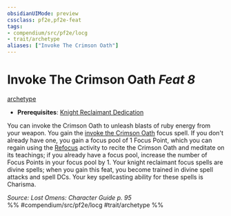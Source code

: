 ```yaml
---
obsidianUIMode: preview
cssclass: pf2e,pf2e-feat
tags:
- compendium/src/pf2e/locg
- trait/archetype
aliases: ["Invoke The Crimson Oath"]
---
```

# Invoke The Crimson Oath  *Feat 8*  
[archetype](archetype.md "Archetype Feat Trait")  

- **Prerequisites**: [Knight Reclaimant Dedication](knight-reclaimant-dedication-locg.md)

You can invoke the Crimson Oath to unleash blasts of ruby energy from your weapon. You gain the [invoke the Crimson Oath](Reference/Compendium/Spells/invoke-the-crimson-oath-locg.md) focus spell. If you don't already have one, you gain a focus pool of 1 Focus Point, which you can regain using the [Refocus](refocus.md) activity to recite the Crimson Oath and meditate on its teachings; if you already have a focus pool, increase the number of Focus Points in your focus pool by 1. Your knight reclaimant focus spells are divine spells; when you gain this feat, you become trained in divine spell attacks and spell DCs. Your key spellcasting ability for these spells is Charisma.

*Source: Lost Omens: Character Guide p. 95*  
%% #compendium/src/pf2e/locg #trait/archetype %%
